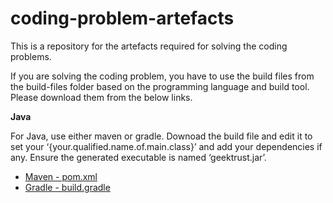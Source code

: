 # coding-problem-artefacts

This is a repository for the artefacts required for solving the coding problems.


If you are solving the coding problem, you have to use the build files from the build-files folder based on the programming language and build tool. Please download them from the below links.

<b>Java</b>
<p>
For Java, use either maven or gradle. Downoad the build file  and edit it to set your ‘{your.qualified.name.of.main.class}’ and add your dependencies if any. Ensure the generated executable is named ‘geektrust.jar’.
 
  * <a href="https://raw.githubusercontent.com/geektrust/coding-problem-artefacts/master/build-files/java/pom.xml">Maven -  pom.xml</a>
  * <a href="https://raw.githubusercontent.com/geektrust/coding-problem-artefacts/master/build-files/java/build.gradle">Gradle - build.gradle</a>
</p>
